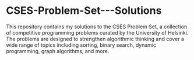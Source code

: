 # CSES-Problem-Set---Solutions
This repository contains my solutions to the CSES Problem Set, a collection of competitive programming problems curated by the University of Helsinki. The problems are designed to strengthen algorithmic thinking and cover a wide range of topics including sorting, binary search, dynamic programming, graph algorithms, and more.
